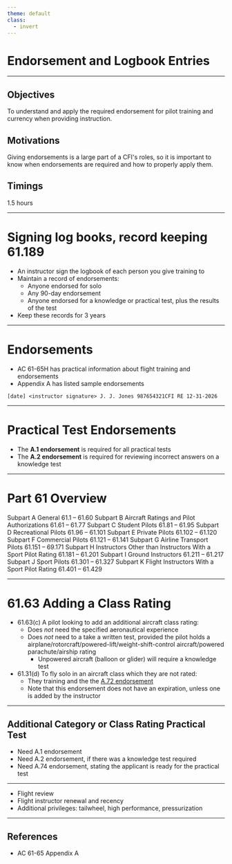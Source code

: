 ```yaml
---
theme: default
class:
  - invert
---
```


# Endorsement and Logbook Entries

---

## Objectives

To understand and apply the required endorsement for pilot training and currency when providing instruction.

## Motivations

Giving endorsements is a large part of a CFI's roles, so it is important to know when endorsements are required and how to properly apply them.

## Timings

1.5 hours

---

# Signing log books, record keeping 61.189

- An instructor sign the logbook of each person you give training to
- Maintain a record of endorsements:
  - Anyone endorsed for solo
  - Any 90-day endorsement
  - Anyone endorsed for a knowledge or practical test, plus the results of the test
- Keep these records for 3 years

---

# Endorsements

- AC 61-65H has practical information about flight training and endorsements
- Appendix A has listed sample endorsements

```
[date] <instructor signature> J. J. Jones 987654321CFI RE 12-31-2026
```

---

# Practical Test Endorsements

- The **A.1 endorsement** is required for all practical tests
- The **A.2 endorsement** is required for reviewing incorrect answers on a knowledge test

---

# Part 61 Overview

Subpart A General 61.1 – 61.60
Subpart B Aircraft Ratings and Pilot Authorizations 61.61 – 61.77
Subpart C Student Pilots 61.81 – 61.95
Subpart D Recreational Pilots 61.96 – 61.101
Subpart E Private Pilots 61.102 – 61.120
Subpart F Commercial Pilots 61.121 – 61.141
Subpart G Airline Transport Pilots 61.151 – 69.171
Subpart H Instructors Other than Instructors With a Sport Pilot Rating 61.181 – 61.201
Subpart I Ground Instructors 61.211 – 61.217
Subpart J Sport Pilots 61.301 – 61.327
Subpart K Flight Instructors With a Sport Pilot Rating 61.401 – 61.429

---

# 61.63 Adding a Class Rating

- 61.63(c) A pilot looking to add an additional aircraft class rating:
  - Does _not_ need the specified aeronautical experience
  - Does _not_ need to a take a written test, provided the pilot holds a airplane/rotorcraft/powered-lift/weight-shift-control aircraft/powered parachute/airship rating
    - Unpowered aircraft (balloon or glider) will require a knowledge test
- 61.31(d) To fly solo in an aircraft class which they are not rated:
  - They training and the the [A.72 endorsement](/_references/AC-61-65/A.72)
  - Note that this endorsement does not have an expiration, unless one is added by the instructor

---

## Additional Category or Class Rating Practical Test

- Need A.1 endorsement
- Need A.2 endorsement, if there was a knowledge test required
- Need A.74 endorsement, stating the applicant is ready for the practical test

---

- Flight review
- Flight instructor renewal and recency
- Additional privileges: tailwheel, high performance, pressurization

---

## References

- AC 61-65 Appendix A
